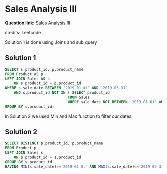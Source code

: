 # Sales Analysis III

**Question link:** [Sales Analysis III](https://leetcode.com/problems/sales-analysis-iii/description/)

credits: Leetcode

Solution 1 is done using Joins and sub_query
## Solution 1
```sql
SELECT s.product_id, p.product_name
FROM Product AS p
LEFT JOIN Sales AS s
    ON s.product_id = p.product_id
WHERE s.sale_date BETWEEN '2019-01-01' AND '2019-03-31'
    AND s.product_id NOT IN ( SELECT product_id 
                            FROM Sales
                            WHERE sale_date NOT BETWEEN '2019-01-01' AND '2019-03-31')
GROUP BY s.product_id;
```

In Solution 2 we used Min and Max function to filter our dates
## Solution 2
```sql
SELECT DISTINCT p.product_id, p.product_name
FROM Product p
LEFT JOIN Sales s
    ON p.product_id = s.product_id
GROUP BY s.product_id
HAVING MIN(s.sale_date)>='2019-01-01' AND MAX(s.sale_date)<='2019-03-31';
```